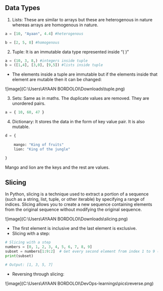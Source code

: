## Data Types

1. Lists: These are similar to arrays but these are heterogenous in nature whereas arrays are homogenous in nature. 

```python
a = [10, "Ayaan", 4.4] #heterogenous

b = [2, 5, 8] #homogenous
```

2. Tuple: It is an immutable data type represented inside “( )”

```python
a = (10, 3, 8,) #integers inside tuple
b = ([1,4], [3,0], [9,5]) #lists inside tuple
```
- The elements inside a tuple are immutable but if the elements inside that element are mutable then it can be changed:

![image](C:\Users\AYAAN BORDOLOI\Downloads\tuple.png)

3. Sets: Same as in maths. The duplicate values are removed. They are unordered pairs.

```python
a = { 10, 60, 47 }
```

4. Dictionary: It stores the data in the form of key value pair. It is also mutable.

```python
d = {
    
    mango: "King of fruits"
    lion: "King of the jungle"

}
```
Mango and lion are the keys and the rest are values.

## Slicing

In Python, slicing is a technique used to extract a portion of a sequence (such as a string, list, tuple, or other iterable) by specifying a range of indices. Slicing allows you to create a new sequence containing elements from the original sequence without modifying the original sequence.

![image](C:\Users\AYAAN BORDOLOI\Downloads\slicing.png)

- The first element is inclusive and the last element is exclusive.
- Slicing with a step:

```python
# Slicing with a step
numbers = [0, 1, 2, 3, 4, 5, 6, 7, 8, 9]
subset = numbers[1:9:2]  # Get every second element from index 1 to 9 (exclusive)
print(subset)  

# Output: [1, 3, 5, 7]
```
- Reversing through slicing:

![image](C:\Users\AYAAN BORDOLOI\DevOps-learnings\pics\reverse.png)